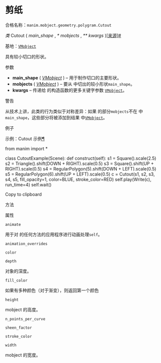 # 剪纸

合格名称：`manim.mobject.geometry.polygram.Cutout`

_类_ Cutout ( _main_shape_ , _\* mobjects_ , _\*\* kwargs_ )[\[来源\]](../_modules/manim/mobject/geometry/polygram.html#Cutout)[#](#manim.mobject.geometry.polygram.Cutout "此定义的固定链接")

基地：[`VMobject`](manim.mobject.types.vectorized_mobject.VMobject.html#manim.mobject.types.vectorized_mobject.VMobject "manim.mobject.types.vectorized_mobject.VMobject")

具有较小切口的形状。

参数

- **main_shape** ( [_VMobject_](manim.mobject.types.vectorized_mobject.VMobject.html#manim.mobject.types.vectorized_mobject.VMobject "manim.mobject.types.vectorized_mobject.VMobject") ) – 用于制作切口的主要形状。
- **mobjects** ( [_VMobject_](manim.mobject.types.vectorized_mobject.VMobject.html#manim.mobject.types.vectorized_mobject.VMobject "manim.mobject.types.vectorized_mobject.VMobject") ) – 要从 中切出的较小形状`main_shape`。
- **kwargs** – 传递给 的构造函数的更多关键字参数 [`VMobject`](manim.mobject.types.vectorized_mobject.VMobject.html#manim.mobject.types.vectorized_mobject.VMobject "manim.mobject.types.vectorized_mobject.VMobject")。

警告

从技术上讲，此类的行为类似于对称差异：如果 的部分`mobjects`不在 中`main_shape`，这些部分将被添加到结果 中[`VMobject`](manim.mobject.types.vectorized_mobject.VMobject.html#manim.mobject.types.vectorized_mobject.VMobject "manim.mobject.types.vectorized_mobject.VMobject")。

例子

示例：Cutout 示例[¶](#cutoutexample)

from manim import \*

class CutoutExample(Scene):
def construct(self):
s1 = Square().scale(2.5)
s2 = Triangle().shift(DOWN + RIGHT).scale(0.5)
s3 = Square().shift(UP + RIGHT).scale(0.5)
s4 = RegularPolygon(5).shift(DOWN + LEFT).scale(0.5)
s5 = RegularPolygon(6).shift(UP + LEFT).scale(0.5)
c = Cutout(s1, s2, s3, s4, s5, fill_opacity=1, color=BLUE, stroke_color=RED)
self.play(Write(c), run_time=4)
self.wait()

Copy to clipboard

方法

属性

`animate`

用于对 的任何方法的应用程序进行动画处理`self`。

`animation_overrides`

`color`

`depth`

对象的深度。

`fill_color`

如果有多种颜色（对于渐变），则返回第一个颜色

`height`

mobject 的高度。

`n_points_per_curve`

`sheen_factor`

`stroke_color`

`width`

mobject 的宽度。
